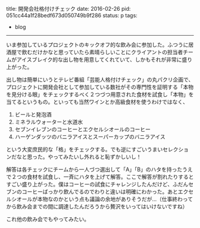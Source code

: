 title: 開発会社格付けチェック
date: 2016-02-26
pid: 051cc44a1f28bedf673d050749b9f286
status: p
tags:
- blog
---

いま参加しているプロジェクトのキックオフ的な飲み会に参加した。ふつうに居酒屋で飲むだけかなと思っていたら素晴らしいことにクライアントの担当者チームがアイスブレイク的な出し物を用意してくれていて、しかもそれが非常に盛り上がった。

出し物は簡単にいうとテレビ番組「芸能人格付けチェック」の丸パクリ企画で、プロジェクトに開発会社として参加している数社がその専門性を証明する「本物を見分ける眼」をチェックするべく２つづつ用意された食材を試食し「本物」を当てるというもの。といっても当然ワインとか高級食材を使うわけではなく、

1. ビールと発泡酒
2. ミネラルウォーターと水道水
3. セブンイレブンのコーヒーとエクセルシオールのコーヒー
 4. ハーゲンダッツのバニラアイスとスーパーカップのバニラアイス

という大変庶民的な「格」をチェックする。でも逆にすごいうまいセレクションだなと思った。やってみたいし外れると恥ずかしいし！

解答は各チェックにチームから一人づつ選出して「A」「B」のハタを持ったうえで２つの食材を試食し、一斉にハタを上げて解答。ここで解答が割れたりするとすごい盛り上がった。僕はコーヒーの試食にチャレンジしたんだけど、ふだんセブンのコーヒーばっかり飲んでるのでわりと違いは明確にわかった。あとエクセルシオールが本物なのかという点も議論の余地がありそうだが…（仕事終わってから飲み会までの間に調達したんだろうから贅沢をいってはいけないですね）

これ他の飲み会でもやってみたい。